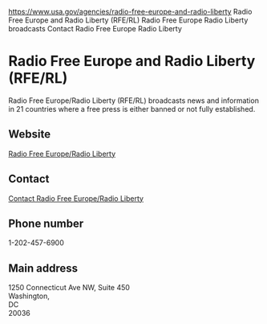 

https://www.usa.gov/agencies/radio-free-europe-and-radio-liberty
Radio Free Europe and Radio Liberty (RFE/RL)
Radio Free Europe Radio Liberty broadcasts
Contact Radio Free Europe Radio Liberty

Radio Free Europe and Radio Liberty  
(RFE/RL)  
============================================

Radio Free Europe/Radio Liberty (RFE/RL) broadcasts news and information in 21 countries where a free press is either banned or not fully established.

Website  
-------

[Radio Free Europe/Radio Liberty](http://www.rferl.org/)

Contact  
-------

[Contact Radio Free Europe/Radio Liberty](https://about.rferl.org/contact-us/)

Phone number  
------------

1-202-457-6900

Main address  
------------

1250 Connecticut Ave NW, Suite 450  
Washington,  
DC  
20036
